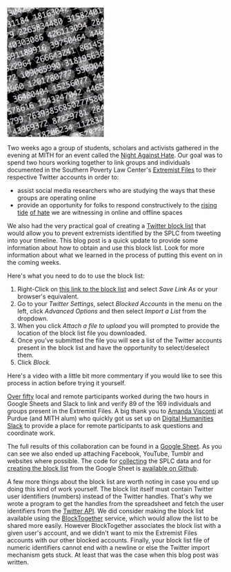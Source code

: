 ![Twitter User Identifiers](../images/2016-10-user-ids-224x300.jpg)

Two weeks ago a group of students, scholars and activists gathered in the evening at MITH for an event called the [Night Against Hate](http://mith.umd.edu/come-join-mith-thursday-1013-night-hate/). Our goal was to spend two hours working together to link groups and individuals documented in the Southern Poverty Law Center's [Extremist Files](https://www.splcenter.org/fighting-hate/extremist-files) to their respective Twitter accounts in order to:

- assist social media researchers who are studying the ways that these groups are operating online
- provide an opportunity for folks to respond constructively to the [rising](http://www.motherjones.com/politics/2016/10/donald-trump-hate-groups-neo-nazi-white-supremacist-racism) [tide](https://www.splcenter.org/hatewatch/2016/10/25/there-are-hate-group-leaders-twitter-too) [of hate](http://www.adl.org/press-center/press-releases/anti-semitism-usa/task-force-report-anti-semitic-harassment-journalists-twitter-2016-campaign.html?ex_cid=newsletter#.WAf7kJMrKRs?referrer=https://t.co/dTL4oXvZgD) we are witnessing in online and offline spaces

We also had the very practical goal of creating a [Twitter block list](https://support.twitter.com/articles/20172663) that would allow you to prevent extremists identified by the SPLC from tweeting into your timeline. This blog post is a quick update to provide some information about how to obtain and use this block list. Look for more information about what we learned in the process of putting this event on in the coming weeks.

Here's what you need to do to use the block list:

1. Right-Click on [this link to the block list](https://raw.githubusercontent.com/umd-mith/extremist-files/master/splc-blocklist.csv) and select _Save Link As_ or your browser's equivalent.
2. Go to your _Twitter Settings_, select _Blocked Accounts_ in the menu on the left, click _Advanced Options_ and then select _Import a List_ from the dropdown.
3. When you click _Attach a file to upload_ you will prompted to provide the location of the block list file you downloaded.
4. Once you've submitted the file you will see a list of the Twitter accounts present in the block list and have the opportunity to select/deselect them.
5. Click _Block._

Here's a video with a little bit more commentary if you would like to see this process in action before trying it yourself.

[Over fifty](https://twitter.com/Literature_Geek/status/786891713151430657) local and remote participants worked during the two hours in Google Sheets and Slack to link and verify 89 of the 169 individuals and groups present in the Extremist Files. A big thank you to [Amanda Visconti](https://twitter.com/Literature_Geek) at Purdue (and MITH alum) who quickly got us set up on [Digital Humanities Slack](http://bit.ly/1jI8VUx) to provide a place for remote participants to ask questions and coordinate work.

The full results of this collaboration can be found in a [Google Sheet](https://docs.google.com/spreadsheets/d/1LsJHAdSexX4yoYq_Pgfb7XWZgRmBuCcS-7QEETfHxlA/edit). As you can see we also ended up attaching Facebook, YouTube, Tumblr and websites where possible. The code for [collecting](https://github.com/umd-mith/extremist-files/blob/master/crawl.py) the SPLC data and for [creating the block list](https://github.com/umd-mith/extremist-files/blob/master/splc-blocklist.py) from the Google Sheet is [available on Github](https://github.com/umd-mith/extremist-files).

A few more things about the block list are worth noting in case you end up doing this kind of work yourself. The block list itself must contain Twitter user identifiers (numbers) instead of the Twitter handles. That's why we wrote a program to get the handles from the spreadsheet and fetch the user identifiers from the [Twitter API](https://dev.twitter.com/overview/api/users). We did consider making the block list available using the [BlockTogether](https://blocktogether.org/) service, which would allow the list to be shared more easily. However BlockTogether associates the block list with a given user's account, and we didn't want to mix the Extremist Files accounts with our other blocked accounts. Finally, your block list file of numeric identifiers cannot end with a newline or else the Twitter import mechanism gets stuck. At least that was the case when this blog post was written.